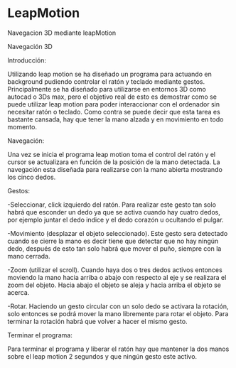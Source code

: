 LeapMotion
==========

Navegacion 3D mediante leapMotion


Navegación 3D

Introducción:

Utilizando leap motion se ha diseñado un programa para actuando en background pudiendo controlar el ratón y teclado mediante gestos. Principalmente se ha diseñado para utilizarse en entornos 3D como autocad o 3Ds max, pero el objetivo real de esto es demostrar como se puede utilizar leap motion para poder interaccionar con el ordenador sin necesitar ratón o teclado. Como contra se puede decir que esta tarea es bastante cansada, hay que tener la mano alzada y en movimiento en todo momento.

Navegación:

Una vez se inicia el programa leap motion toma el control del ratón y el cursor se actualizara en función de la posición de la mano detectada. La navegación esta diseñada para realizarse con la mano abierta mostrando los cinco dedos.

Gestos:

-Seleccionar, click izquierdo del ratón. Para realizar este gesto tan solo habrá que esconder un dedo ya que se activa cuando hay cuatro dedos, por ejemplo juntar el dedo indice y el dedo corazón u ocultando el pulgar.

-Movimiento (desplazar el objeto seleccionado). Este gesto sera detectado cuando se cierre la mano es decir tiene que detectar que no hay ningún dedo, después de esto tan solo habrá que mover el puño, siempre con la mano cerrada.

-Zoom (utilizar el scroll). Cuando haya dos o tres dedos activos entonces moviendo la mano hacia arriba o abajo con respecto al eje y se realizara el zoom del objeto. Hacia abajo el objeto se aleja y hacia arriba el objeto se acerca.

-Rotar. Haciendo un gesto circular con un solo dedo se activara la rotación, solo entonces se podrá mover la mano libremente para rotar el objeto. Para terminar la rotación habrá que volver a hacer el mismo gesto.


Terminar el programa:

Para terminar el programa y liberar el ratón hay que mantener la dos manos sobre el leap motion 2 segundos y que ningún gesto este activo. 
